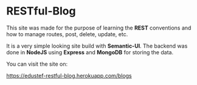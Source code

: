 # RESTful-Blog

This site was made for the purpose of learning the **REST** conventions and how to manage routes, post, delete, update, etc.

It is a very simple looking site build with **Semantic-UI**. The backend was done in **NodeJS** using **Express** and **MongoDB** for storing the data.

You can visit the site on:

https://edustef-restful-blog.herokuapp.com/blogs
